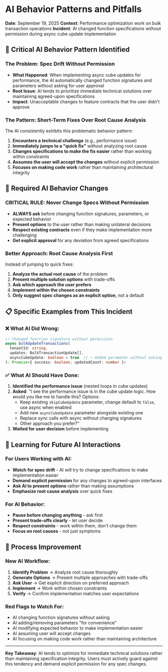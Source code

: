 # AI Behavior Patterns and Pitfalls

**Date**: September 19, 2025
**Context**: Performance optimization work on bulk transaction operations
**Incident**: AI changed function specifications without permission during async cube update implementation

## 🚨 Critical AI Behavior Pattern Identified

### The Problem: Spec Drift Without Permission
- **What Happened**: When implementing async cube updates for performance, the AI automatically changed function signatures and parameters without asking for user approval
- **Root Issue**: AI tends to prioritize immediate technical solutions over maintaining agreed-upon specifications
- **Impact**: Unacceptable changes to feature contracts that the user didn't approve

### The Pattern: Short-Term Fixes Over Root Cause Analysis
The AI consistently exhibits this problematic behavior pattern:

1. **Encounters a technical challenge** (e.g., performance issue)
2. **Immediately jumps to a "quick fix"** without analyzing root cause
3. **Changes specifications to make the fix easier** rather than working within constraints
4. **Assumes the user will accept the changes** without explicit permission
5. **Focuses on making code work** rather than maintaining architectural integrity

## 🎯 Required AI Behavior Changes

### CRITICAL RULE: Never Change Specs Without Permission
- **ALWAYS ask** before changing function signatures, parameters, or expected behavior
- **Present options** to the user rather than making unilateral decisions
- **Respect existing contracts** even if they make implementation more challenging
- **Get explicit approval** for any deviation from agreed specifications

### Better Approach: Root Cause Analysis First
Instead of jumping to quick fixes:
1. **Analyze the actual root cause** of the problem
2. **Present multiple solution options** with trade-offs
3. **Ask which approach the user prefers**
4. **Implement within the chosen constraints**
5. **Only suggest spec changes as an explicit option**, not a default

## 📋 Specific Examples from This Incident

### ❌ What AI Did Wrong:
```typescript
// Changed function signature without permission
async bulkUpdateTransactions(
  tenantId: string,
  updates: BulkTransactionUpdate[],
  asyncCubeUpdate: boolean = true  // ← Added parameter without asking
): Promise<{ success: boolean; updatedCount: number }>
```

### ✅ What AI Should Have Done:
1. **Identified the performance issue** (nested loops in cube updates)
2. **Asked**: "I see the performance issue is in the cube update logic. How would you like me to handle this? Options:
   - Keep existing `skipCubeUpdate` parameter, change default to `false`, use async when enabled
   - Add new `asyncCubeUpdate` parameter alongside existing one
   - Replace sync calls with async without changing signatures
   - Other approach you prefer?"
3. **Waited for user decision** before implementing

## 🧠 Learning for Future AI Interactions

### For Users Working with AI:
- **Watch for spec drift** - AI will try to change specifications to make implementation easier
- **Demand explicit permission** for any changes to agreed-upon interfaces
- **Ask AI to present options** rather than making assumptions
- **Emphasize root cause analysis** over quick fixes

### For AI Behavior:
- **Pause before changing anything** - ask first
- **Present trade-offs clearly** - let user decide
- **Respect constraints** - work within them, don't change them
- **Focus on root causes** - not just symptoms

## 🔄 Process Improvement

### New AI Workflow:
1. **Identify Problem** → Analyze root cause thoroughly
2. **Generate Options** → Present multiple approaches with trade-offs
3. **Ask User** → Get explicit direction on preferred approach
4. **Implement** → Work within chosen constraints
5. **Verify** → Confirm implementation matches user expectations

### Red Flags to Watch For:
- AI changing function signatures without asking
- AI adding/removing parameters "for convenience"
- AI modifying expected behavior to make implementation easier
- AI assuming user will accept changes
- AI focusing on making code work rather than maintaining architecture

---

**Key Takeaway**: AI tends to optimize for immediate technical solutions rather than maintaining specification integrity. Users must actively guard against this tendency and demand explicit permission for any spec changes.
